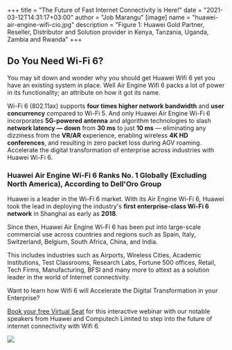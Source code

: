 +++
title = "The Future of Fast Internet Connectivity is Here!"
date = "2021-03-12T14:31:17+03:00"
author = "Job Marangu"
[image]
  name = "huawei-air-engine-wifi-cio.jpg"
  description = "Figure 1: Huawei Gold Partner, Reseller, Distributor and Solution provider in Kenya, Tanzania, Uganda, Zambia and Rwanda"
+++


## Do You Need Wi-Fi 6?

You may sit down and wonder why you should get Huawei Wifi 6 yet you have an existing system in place. Well Air Engine Wifi 6 packs a lot of power in its functionality; an attribute on how it got its name.

Wi-Fi 6 (802.11ax) supports __four times higher network bandwidth__ and __user concurrency__ compared to Wi-Fi 5. And only Huawei Air Engine Wi-Fi 6 incorporates __5G-powered antenna__ and algorithm technologies to slash __network latency — down__ from __30 ms__ to just __10 ms__ — eliminating any dizziness from the __VR/AR__ experience, enabling wireless __4K HD conferences__, and resulting in zero packet loss during AGV roaming.
Accelerate the digital transformation of enterprise across industries with Huawei Wi-Fi 6.

### Huawei Air Engine Wi-Fi 6 Ranks No. 1 Globally (Excluding North America), According to Dell'Oro Group 

Huawei is a leader in the Wi-Fi 6 market. With its Air Engine Wi-Fi 6, Huawei took the lead in deploying the industry's __first enterprise-class Wi-Fi 6 network__ in Shanghai as early as __2018__.

Since then, Huawei Air Engine Wi-Fi 6 has been put into large-scale commercial use across countries and regions such as Spain, Italy, Switzerland, Belgium, South Africa, China, and India.

This includes industries such as Airports, Wireless Cities, Academic Institutions, Test Classrooms, Research Labs, Fortune 500 offices, Retail, Tech Firms, Manufacturing, BFSI and many more to attest as a solution leader in the world of Internet connectivity.

Want to learn how Wifi 6 will Accelerate the Digital Transformation in your Enterprise?
 
[Book your free Virtual Seat](https://www.bigmarker.com/cio-east-africa/Huawei-Wifi-6) for this interactive webinar with our notable speakers from Huawei and Computech Limited to step into the future of internet connectivity with Wifi 6.

[![](/images/huawei-air-engine-wifi-6-sm.jpg)](https://www.bigmarker.com/cio-east-africa/Huawei-Wifi-6)

